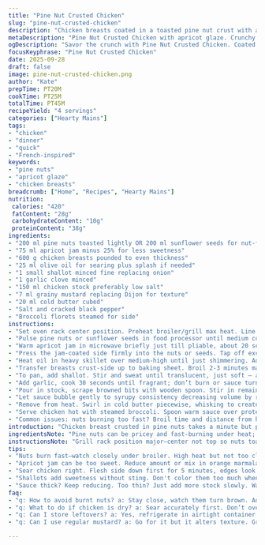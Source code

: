 ```yaml
---
title: "Pine Nut Crusted Chicken"
slug: "pine-nut-crusted-chicken"
description: "Chicken breasts coated in a toasted pine nut crust with apricot glaze, browned in olive oil, finished under the broiler. A quick pan sauce made with shallots, garlic, chicken broth, and a hint of grainy mustard, then enriched with cold butter for sheen and silkiness. Served with steamed broccoli. Adapted for nut sensitivity with toasted sunflower seeds option. Focus on timing to avoid over-burning nuts. Relies on tactile sear feel and sauce reduction cues rather than fixed times."
metaDescription: "Pine Nut Crusted Chicken with apricot glaze. Crunchy texture, savory chicken, quick pan sauce. Easy meal for any weeknight."
ogDescription: "Savor the crunch with Pine Nut Crusted Chicken. Coated in apricot glaze, quick pan sauce adds depth. A fast, flavorful dish."
focusKeyphrase: "Pine Nut Crusted Chicken"
date: 2025-09-28
draft: false
image: pine-nut-crusted-chicken.png
author: "Kate"
prepTime: PT20M
cookTime: PT25M
totalTime: PT45M
recipeYield: "4 servings"
categories: ["Hearty Mains"]
tags:
- "chicken"
- "dinner"
- "quick"
- "French-inspired"
keywords:
- "pine nuts"
- "apricot glaze"
- "chicken breasts"
breadcrumb: ["Home", "Recipes", "Hearty Mains"]
nutrition: 
 calories: "420"
 fatContent: "28g"
 carbohydrateContent: "10g"
 proteinContent: "38g"
ingredients:
- "200 ml pine nuts toasted lightly OR 200 ml sunflower seeds for nut-free option"
- "75 ml apricot jam minus 25% for less sweetness"
- "600 g chicken breasts pounded to even thickness"
- "25 ml olive oil for searing plus splash if needed"
- "1 small shallot minced fine replacing onion"
- "1 garlic clove minced"
- "150 ml chicken stock preferably low salt"
- "7 ml grainy mustard replacing Dijon for texture"
- "20 ml cold butter cubed"
- "Salt and cracked black pepper"
- "Broccoli florets steamed for side"
instructions:
- "Set oven rack center position. Preheat broiler/grill max heat. Line baking sheet with parchment paper to catch drips and ease cleanup."
- "Pulse pine nuts or sunflower seeds in food processor until medium coarse — avoid powder. Transfer to shallow plate. The coarse chunks give crunch without burning fast."
- "Warm apricot jam in microwave briefly just till pliable, about 20 seconds. Using a pastry brush or spoon back of a knife, coat one side of each chicken breast — enough to stick but not drip. Salt and pepper the jam side lightly."
- "Press the jam-coated side firmly into the nuts or seeds. Tap off excess so crust layer is uniform but not thick clumps. Crowding nuts thick will undercook or char."
- "Heat oil in heavy skillet over medium-high until just shimmering. Add chicken breasts, crust side up. Sear on flesh side (no crust) until golden brown and when jiggled, meat feels tight and cooked through, about 4-5 minutes. Visual: edges go opaque."
- "Transfer breasts crust-side up to baking sheet. Broil 2-3 minutes max. Keep close watch - nuts burn in seconds under broiler. Remove when crust is golden toasted but not blackened. Chicken internal temp 73 C (165 F)."
- "To pan, add shallot. Stir and sweat until translucent, just soft — about 2 minutes, no color."
- "Add garlic, cook 30 seconds until fragrant; don’t burn or sauce turns bitter."
- "Pour in stock, scrape browned bits with wooden spoon. Stir in remaining jam, mustard. Bring up to rapid simmer, reduce heat to medium-low."
- "Let sauce bubble gently to syrupy consistency decreasing volume by roughly half, roughly 3-4 minutes. You want sauce that lightly coats the back of a spoon, not watery."
- "Remove from heat. Swirl in cold butter piecewise, whisking to create glossy sheen and smooth elastic texture. Season with salt and pepper to taste."
- "Serve chicken hot with steamed broccoli. Spoon warm sauce over protein. Broccoli can be tossed in lemon zest or crushed red pepper for added brightness."
- "Common issues: nuts burning too fast? Broil time and distance from heat critical — lower rack if needed. Sauce too thin? Reduce longer; too thick? Add splash more stock. Jam too sweet? Cut with a squeeze of lemon juice or add whole grain mustard for tang."
introduction: "Chicken breast crusted in pine nuts takes a minute but pays off with textural contrast. Apricot jam lacquer sticks nuts and adds subtle sweetness; doesn't overwhelm savory meat. Searing the fleshy side first sets rendering and color, preventing soggy crust. Broiling is purely to crisp the nut layer last—watch it. Sauce is pan flavored with shallot instead of harsh onion, grainy mustard to counter sweetness and add bite. Butter finish stabilizes emulsions for shine and silk. Broccoli steals some greenery and crunch; steam to keep bright and slightly firm. Keep timing flexible, rely on sight and touch. Burnt nuts or dry chicken happen fast, adjust on feel. The twist: swap out sunflower seeds for pine nuts to dodge allergens without losing texture. Reducing jam counters the sugar. The mustard variation controls acidity and grain introduces rustic appeal. Learned from kitchen slip-ups: crispy crust traps juices, but only if seared right."
ingredientsNote: "Pine nuts can be pricey and fast-burning under heat; toast gently first or use sunflower seeds for similar bite without allergy risk. Apricot jam lends sweetness but can be dialed down; use less or replace half with orange marmalade for tartness. Mustard choice impacts final tang — grainy adds texture, Dijon smooth melds better. Shallots soften faster than onions and avoid raw edges but onions work if timing adjusted. Butter adds glossy mouthfeel but cold cubes added off heat prevent breaking. Olive oil must be hot but not smoking; use avocado oil if preferred for higher smoke point. Chicken breasts should be pounded to uniform thickness for even cooking — no guesswork in doneness. Broccoli pairs well steamed—don't overcook or it turns mushy and dull."
instructionsNote: "Grill rack position major—center not top so nuts toast, don't burn. Pulsing nuts to medium rather than fine flour gives crunch without catching fire. Brush jam warm - softer texture helps stick better, raw sticky fruit doesn't coat evenly. Sear raw side only; crust side delicately touched to oil prevents detachment. Chicken doneness means firm to gentle poke, no pink, and clear juices — temps are guidelines, look for opaque edges. Broil time must be monitored visually, nuts blacken before you smell burnt. Sweating shallots without browning maintains sweetness; garlic added late to avoid bitterness. Sauce reduction rapid simmer, not rolling boil, to avoid evaporating too fast or drying out. Cold butter incorporated off direct heat creates silky emulsions, not greasy oil slicks. Serve immediately or reheat sauce gently to avoid butter separating."
tips:
- "Nuts burn fast—watch closely under broiler. High heat but not too close. Swap sunflower seeds if allergies hit. Whole nuts can toast but lose moisture."
- "Apricot jam can be too sweet. Reduce amount or mix in orange marmalade to tone down. Always warm jam before coating—it sticks much better."
- "Sear chicken right. Flesh side down first for 5 minutes, edges look opaque. Press to check—should feel firm. Broil for just a few minutes—monitor closely."
- "Shallots add sweetness without sting. Don't color them too much when sweating. Add garlic later to avoid bitterness. Use fresh stock for richer sauce."
- "Sauce thick? Keep reducing. Too thin? Just add more stock slowly. Want a glossy finish? Cold butter off heat. Emulsifies perfectly."
faq:
- "q: How to avoid burnt nuts? a: Stay close, watch them turn brown. Adjust rack position if needed. Nuts blacken fast, smell follows. Lower if they catch."
- "q: What to do if chicken is dry? a: Sear accurately first. Don’t overcook in the broiler, check temp. Look for firm squeeze, no pink juices."
- "q: Can I store leftovers? a: Yes, refrigerate in airtight container for up to 3 days. Reheat gently, but avoid microwaving. Dry meat in seconds."
- "q: Can I use regular mustard? a: Go for it but it alters texture. Grainy adds bite, Dijon is smoother. Adjust sweetness accordingly."

---
```

